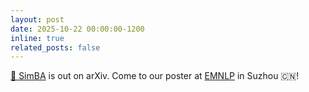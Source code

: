 ```yaml
---
layout: post
date: 2025-10-22 00:00:00-1200
inline: true
related_posts: false
---
```


[🦁 SimBA](https://www.arxiv.org/abs/2510.17998) is out on arXiv. Come to our poster at [EMNLP](https://2025.emnlp.org/) in Suzhou :cn:!
